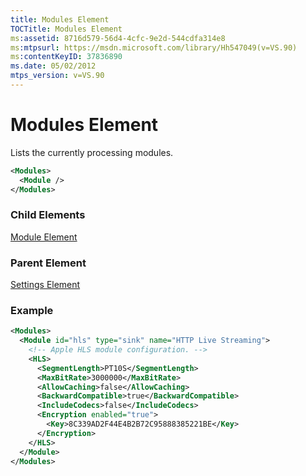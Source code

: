 ```yaml
---
title: Modules Element
TOCTitle: Modules Element
ms:assetid: 8716d579-56d4-4cfc-9e2d-544cdfa314e8
ms:mtpsurl: https://msdn.microsoft.com/library/Hh547049(v=VS.90)
ms:contentKeyID: 37836890
ms.date: 05/02/2012
mtps_version: v=VS.90
---
```


# Modules Element

Lists the currently processing modules.

```xml
<Modules>
  <Module />
</Modules>
```

### Child Elements

[Module Element](module-element.md)

### Parent Element

[Settings Element](settings-element.md)

### Example

```xml
<Modules>
  <Module id="hls" type="sink" name="HTTP Live Streaming">
    <!-- Apple HLS module configuration. -->
    <HLS>
      <SegmentLength>PT10S</SegmentLength>
      <MaxBitRate>3000000</MaxBitRate>
      <AllowCaching>false</AllowCaching>
      <BackwardCompatible>true</BackwardCompatible>
      <IncludeCodecs>false</IncludeCodecs>
      <Encryption enabled="true">
        <Key>8C339AD2F44E4B2B72C95888385221BE</Key>
      </Encryption>
    </HLS>
  </Module>
</Modules>
```
